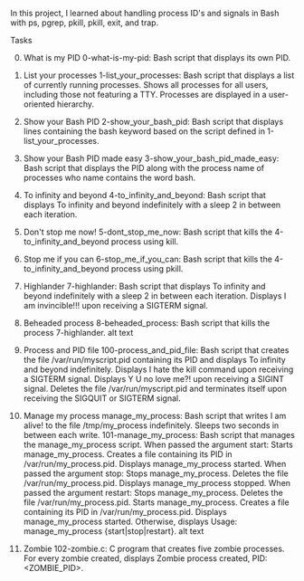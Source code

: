In this project, I learned about handling process ID's and signals in Bash with ps, pgrep, pkill, pkill, exit, and trap.

Tasks

0. What is my PID
0-what-is-my-pid: Bash script that displays its own PID.

1. List your processes
1-list_your_processes: Bash script that displays a list of currently running processes.
Shows all processes for all users, including those not featuring a TTY.
Processes are displayed in a user-oriented hierarchy.

2. Show your Bash PID
2-show_your_bash_pid: Bash script that displays lines containing the bash keyword based on the script defined in 1-list_your_processes.

3. Show your Bash PID made easy
3-show_your_bash_pid_made_easy: Bash script that displays the PID along with the process name of processes who name contains the word bash.

4. To infinity and beyond
4-to_infinity_and_beyond: Bash script that displays To infinity and beyond indefinitely with a sleep 2 in between each iteration.

5. Don't stop me now!
5-dont_stop_me_now: Bash script that kills the 4-to_infinity_and_beyond process using kill.

6. Stop me if you can
6-stop_me_if_you_can: Bash script that kills the 4-to_infinity_and_beyond process using pkill.

7. Highlander
7-highlander: Bash script that displays To infinity and beyond indefinitely with a sleep 2 in between each iteration.
Displays I am invincible!!! upon receiving a SIGTERM signal.

8. Beheaded process
8-beheaded_process: Bash script that kills the process 7-highlander.
alt text

9. Process and PID file
100-process_and_pid_file: Bash script that creates the file /var/run/myscript.pid containing its PID and displays To infinity and beyond indefinitely.
Displays I hate the kill command upon receiving a SIGTERM signal.
Displays Y U no love me?! upon receiving a SIGINT signal.
Deletes the file /var/run/myscript.pid and terminates itself upon receiving the SIGQUIT or SIGTERM signal.


10. Manage my process
manage_my_process: Bash script that writes I am alive! to the file /tmp/my_process indefinitely.
Sleeps two seconds in between each write.
101-manage_my_process: Bash script that manages the manage_my_process script.
When passed the argument start:
Starts manage_my_process.
Creates a file containing its PID in /var/run/my_process.pid.
Displays manage_my_process started.
When passed the argument stop:
Stops manage_my_process.
Deletes the file /var/run/my_process.pid.
Displays manage_my_process stopped.
When passed the argument restart:
Stops manage_my_process.
Deletes the file /var/run/my_process.pid.
Starts manage_my_process.
Creates a file containing its PID in /var/run/my_process.pid.
Displays manage_my_process started.
Otherwise, displays Usage: manage_my_process {start|stop|restart}.
alt text

11. Zombie
102-zombie.c: C program that creates five zombie processes.
For every zombie created, displays Zombie process created, PID: <ZOMBIE_PID>.